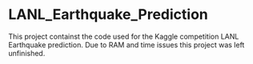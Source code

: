 # LANL_Earthquake_Prediction
This project containst the code used for the Kaggle competition LANL Earthquake prediction. Due to RAM and time issues this project was left unfinished.
